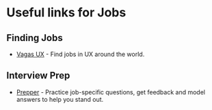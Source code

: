 # Useful links for Jobs

## Finding Jobs
* [Vagas UX](https://vagasux.com.br/) - Find jobs in UX around the world.


## Interview Prep
* [Prepper](https://www.adzuna.co.uk/jobs/prepper/home) - Practice job-specific questions, get feedback and model answers to help you stand out.
